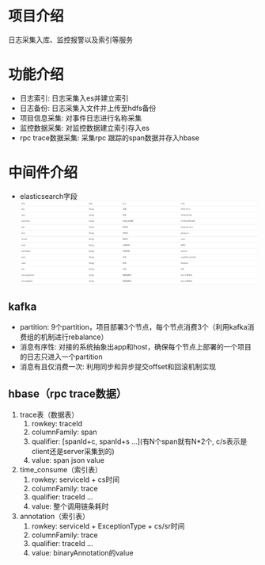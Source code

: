 # 项目介绍
日志采集入库、监控报警以及索引等服务
# 功能介绍
- 日志索引: 日志采集入es并建立索引
- 日志备份: 日志采集入文件并上传至hdfs备份
- 项目信息采集: 对事件日志进行名称采集
- 监控数据采集: 对监控数据建立索引存入es
- rpc trace数据采集: 采集rpc 跟踪的span数据并存入hbase
# 中间件介绍
- elasticsearch字段
![](column.png)
## kafka
- partition: 9个partition，项目部署3个节点，每个节点消费3个（利用kafka消费组的机制进行rebalance）
- 消息有序性: 对接的系统抽象出app和host，确保每个节点上部署的一个项目的日志只进入一个partition
- 消息有且仅消费一次: 利用同步和异步提交offset和回滚机制实现
## hbase（rpc trace数据）
1. trace表（数据表）
    1. rowkey: traceId
    2. columnFamily: span
    3. qualifier: [spanId+c, spanId+s ...](有N个span就有N*2个, c/s表示是client还是server采集到的)
    4. value: span json value
2. time_consume（索引表）
    1. rowkey: serviceId + cs时间
    2. columnFamily: trace
    3. qualifier: traceId ...
    4. value: 整个调用链条耗时
3. annotation（索引表）
    1. rowkey: serviceId + ExceptionType + cs/sr时间
    2. columnFamily: trace
    3. qualifier: traceId ...
    4. value: binaryAnnotation的value
